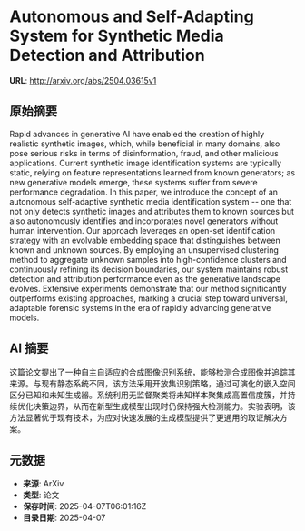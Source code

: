 # Autonomous and Self-Adapting System for Synthetic Media Detection and Attribution

**URL**: http://arxiv.org/abs/2504.03615v1

## 原始摘要

Rapid advances in generative AI have enabled the creation of highly realistic
synthetic images, which, while beneficial in many domains, also pose serious
risks in terms of disinformation, fraud, and other malicious applications.
Current synthetic image identification systems are typically static, relying on
feature representations learned from known generators; as new generative models
emerge, these systems suffer from severe performance degradation. In this
paper, we introduce the concept of an autonomous self-adaptive synthetic media
identification system -- one that not only detects synthetic images and
attributes them to known sources but also autonomously identifies and
incorporates novel generators without human intervention. Our approach
leverages an open-set identification strategy with an evolvable embedding space
that distinguishes between known and unknown sources. By employing an
unsupervised clustering method to aggregate unknown samples into
high-confidence clusters and continuously refining its decision boundaries, our
system maintains robust detection and attribution performance even as the
generative landscape evolves. Extensive experiments demonstrate that our method
significantly outperforms existing approaches, marking a crucial step toward
universal, adaptable forensic systems in the era of rapidly advancing
generative models.


## AI 摘要

这篇论文提出了一种自主自适应的合成图像识别系统，能够检测合成图像并追踪其来源。与现有静态系统不同，该方法采用开放集识别策略，通过可演化的嵌入空间区分已知和未知生成器。系统利用无监督聚类将未知样本聚集成高置信度簇，并持续优化决策边界，从而在新型生成模型出现时仍保持强大检测能力。实验表明，该方法显著优于现有技术，为应对快速发展的生成模型提供了更通用的取证解决方案。

## 元数据

- **来源**: ArXiv
- **类型**: 论文
- **保存时间**: 2025-04-07T06:01:16Z
- **目录日期**: 2025-04-07
